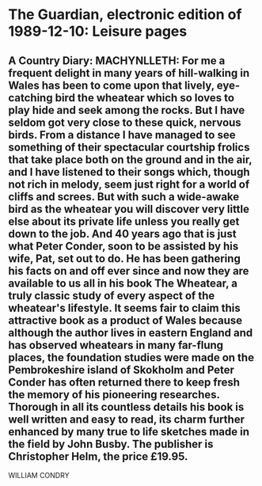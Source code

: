 # The Guardian, electronic edition of 1989-12-10: Leisure pages

## A Country Diary: MACHYNLLETH: For me a frequent delight in many years of hill-walking in Wales has been to come upon that lively, eye-catching bird the wheatear which so loves to play hide and seek among the rocks. But I have seldom got very close to these quick, nervous birds. From a distance I have managed to see something of their spectacular courtship frolics that take place both on the ground and in the air, and I have listened to their songs which, though not rich in melody, seem just right for a world of cliffs and screes. But with such a wide-awake bird as the wheatear you will discover very little else about its private life unless you really get down to the job. And 40 years ago that is just what Peter Conder, soon to be assisted by his wife, Pat, set out to do. He has been gathering his facts on and off ever since and now they are available to us all in his book The Wheatear, a truly classic study of every aspect of the wheatear's lifestyle. It seems fair to claim this attractive book as a product of Wales because although the author lives in eastern England and has observed wheatears in many far-flung places, the foundation studies were made on the Pembrokeshire island of Skokholm and Peter Conder has often returned there to keep fresh the memory of his pioneering researches. Thorough in all its countless details his book is well written and easy to read, its charm further enhanced by many true to life sketches made in the field by John Busby. The publisher is Christopher Helm, the price £19.95.

WILLIAM CONDRY

